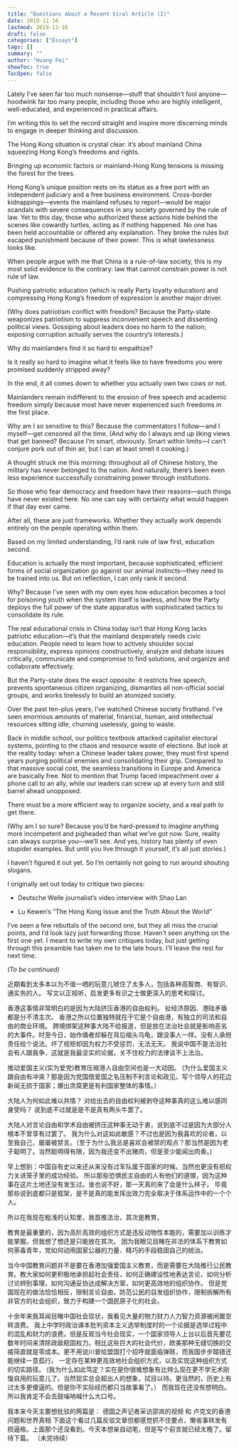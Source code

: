 ```yaml
---
title: "Questions About a Recent Viral Article (I)"
date: 2019-11-16
lastmod: 2019-11-16
draft: false
categories: ["Essays"]
tags: []
summary: ""
author: "Huang Fei"
showToc: true
TocOpen: false
---
```


Lately I’ve seen far too much nonsense—stuff that shouldn’t fool anyone—hoodwink far too many people, including those who are highly intelligent, well-educated, and experienced in practical affairs.

I’m writing this to set the record straight and inspire more discerning minds to engage in deeper thinking and discussion.

The Hong Kong situation is crystal clear: it’s about mainland China squeezing Hong Kong’s freedoms and rights.

Bringing up economic factors or mainland-Hong Kong tensions is missing the forest for the trees.

Hong Kong’s unique position rests on its status as a free port with an independent judiciary and a free business environment. Cross-border kidnappings—events the mainland refuses to report—would be major scandals with severe consequences in any society governed by the rule of law. Yet to this day, those who authorized these actions hide behind the scenes like cowardly turtles, acting as if nothing happened. No one has been held accountable or offered any explanation. They broke the rules but escaped punishment because of their power. This is what lawlessness looks like.

When people argue with me that China *is* a rule-of-law society, this is my most solid evidence to the contrary: law that cannot constrain power is not rule of law.

Pushing patriotic education (which is really Party loyalty education) and compressing Hong Kong’s freedom of expression is another major driver.

(Why does patriotism conflict with freedom? Because the Party-state weaponizes patriotism to suppress inconvenient speech and dissenting political views. Gossiping about leaders does no harm to the nation; exposing corruption actually serves the country’s interests.)

Why do mainlanders find it so hard to empathize?

Is it really so hard to imagine what it feels like to have freedoms you were promised suddenly stripped away?

In the end, it all comes down to whether you actually own two cows or not.

Mainlanders remain indifferent to the erosion of free speech and academic freedom simply because most have never experienced such freedoms in the first place.

Why am I so sensitive to this? Because the commentators I follow—and I myself—get censored all the time. (And why do I always end up liking views that get banned? Because I’m smart, obviously. Smart within limits—I can’t conjure pork out of thin air, but I can at least smell it cooking.)

A thought struck me this morning: throughout all of Chinese history, the military has never belonged to the nation. And naturally, there’s been even less experience successfully constraining power through institutions.

So those who fear democracy and freedom have their reasons—such things have never existed here. No one can say with certainty what would happen if that day ever came.

After all, these are just frameworks. Whether they actually work depends entirely on the people operating within them.

Based on my limited understanding, I’d rank rule of law first, education second.

Education is actually the most important, because sophisticated, efficient forms of social organization go against our animal instincts—they need to be trained into us. But on reflection, I can only rank it second.

Why? Because I’ve seen with my own eyes how education becomes a tool for poisoning youth when the system itself is lawless, and how the Party deploys the full power of the state apparatus with sophisticated tactics to consolidate its rule.

The real educational crisis in China today isn’t that Hong Kong lacks patriotic education—it’s that the mainland desperately needs civic education. People need to learn how to actively shoulder social responsibility, express opinions constructively, analyze and debate issues critically, communicate and compromise to find solutions, and organize and collaborate effectively.

But the Party-state does the exact opposite: it restricts free speech, prevents spontaneous citizen organizing, dismantles all non-official social groups, and works tirelessly to build an atomized society.

Over the past ten-plus years, I’ve watched Chinese society firsthand. I’ve seen enormous amounts of material, financial, human, and intellectual resources sitting idle, churning uselessly, going to waste.

Back in middle school, our politics textbook attacked capitalist electoral systems, pointing to the chaos and resource waste of elections. But look at the reality today: when a Chinese leader takes power, they must first spend years purging political enemies and consolidating their grip. Compared to that massive social cost, the seamless transitions in Europe and America are basically free. Not to mention that Trump faced impeachment over a phone call to an ally, while our leaders can screw up at every turn and still barrel ahead unopposed.

There must be a more efficient way to organize society, and a real path to get there.

(Why am I so sure? Because you’d be hard-pressed to imagine anything more incompetent and pigheaded than what we’ve got now. Sure, reality can always surprise you—we’ll see. And yes, history has plenty of even stupider examples. But until you live through it yourself, it’s all just stories.)

I haven’t figured it out yet. So I’m certainly not going to run around shouting slogans.

I originally set out today to critique two pieces:

- Deutsche Welle journalist’s video interview with Shao Lan

- Lu Kewen’s “The Hong Kong Issue and the Truth About the World”

I’ve seen a few rebuttals of the second one, but they all miss the crucial points, and I’d look lazy just forwarding those. Haven’t seen anything on the first one yet. I meant to write my own critiques today, but just getting through this preamble has taken me to the late hours. I’ll leave the rest for next time.

*(To be continued)*

近期看到太多本以为不值一哂的玩意儿唬住了太多人，包括各种高智商、有智识、通实务的人。
写文以正视听，启发更多有识之士做更深入的思考和探讨。

香港这事情非常明白的是因为大陆挤压香港的自由权利。
扯经济原因、港陆矛盾都是分不清主次。 
香港之所以位置独特就在于它是个自由港，有独立的司法和自由的商业环境。
跨境绑架这种事大陆不给报道，但是放在法治社会就是影响恶劣的大事件。时至今日，始作俑者却躲在背后缩头乌龟，跟没事人一样。没有人承担责任给个说法。坏了规矩却因为权力不受惩罚，无法无天。 
我说中国不是法治社会有人跟我争，这就是我最坚实的论据，关不住权力的法律谈不上法治。

推动爱国主义(实为爱党)教育压缩港人自由空间也是一大动因。
(为什么爱国主义跟自由有冲突？那是因为党国借爱国之名压制不利言论和政见。写个领导人的花边新闻无损于国家；爆出贪腐更是有利国家整体的事情。）

大陆人为何如此难以共情？
对给出去的自由权利被剥夺这种事真的这么难以感同身受吗？
说到底不过就是是不是真有两头牛罢了。

大陆人对言论自由和学术自由被挤压这种事无动于衷，说到底不过是因为大部分人根本不曾享有过罢了。
我为什么对这如此敏感？不过也是因为我喜欢的论者，以至我自己，屡屡被禁言。（至于为什么我总是喜欢会被禁的观点？那当然是因为老子聪明了。当然聪明得有限，因为我还变不出猪肉，但是至少能闻出肉香。)

早上想到：中国自有史以来还从来没有过军队属于国家的时候。当然也更没有把权力关进笼子里的成功经验。
所以那些恐惧民主自由的人有他们的道理，因为这种事在这片土地还没有发生过。谁也说不好，那一天真的来了会是什么样子。
毕竟那些说到底都只是框架，是不是真的能发挥出效力完全取决于体系运作中的一个个人。

所以在我现在粗浅的认知里，我首推法治，其次是教育。

教育是最重要的，因为高阶高效的组织方式是违反动物性本能的，需要加以训练才能掌握。但我想了想还是只能放在其次。
因为我眼见目睹在非法的体系下教育如何荼毒青年，党如何动用国家公器的力量、精巧的手段稳固自己的统治。

当今中国教育问题并不是要在香港加强爱国主义教育，而是需要在大陆推行公民教育。教大家如何更积极地承担起社会责任，如何正确建设性地表达言论，如何分析讨论辨别事理，如何沟通妥协达成解决方案，如何更高效地的组织协作。
但是党国现在的做法恰恰相反，限制言论自由，防范公民的自发组织协作，限制拆解所有非官方的社会组织，致力于构建一个国民原子化的社会。

十余年来我耳闻目睹中国社会现状，我看见大量的物力财力人力智力资源被闲置空转浪费。
我上中学时政治课本批判资本主义选举制度时的一个论据是选举过程中的混乱和财力的浪费。但是反观当今社会现实，一个国家领导人上台以后首先要花数年时间来清除政敌稳固权力。相比这些巨大的社会代价，欧美那种无缝切换的交接简直就是零成本。更不用说川普给盟国打个招呼就面临弹赅，而我国步步踏错还能继续一意孤行。
一定存在某种更高效地社会组织方式，以及实现这种组织方式的切实路径。
(我为什么如此笃定？实在是你很难想象有比特么现在更不学无术刚愎自用的玩意儿了。当然现实总会超出人的想象，拭目以待。更当然的，历史上有过太多更傻逼的。但是你不实际经历都只当故事看了。）
而我现在还没有想明白。所以我肯定不会去鼓噪呐喊什么大口号。

我本来今天主要想批驳的两篇是：
德国之声记者采访邵岚的视频
和
卢克文的香港问题和世界真相
下面这个看过几篇反驳文章但都感觉抓不住要点，懒省事转发有损逼格。上面那个还没看到。今天本想亲自动笔，但是写个前言就已经太晚了。留待下篇。
（未完待续）
